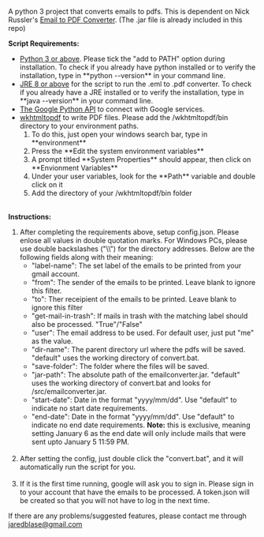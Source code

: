 A python 3 project that converts emails to pdfs.
This is dependent on Nick Russler's <a href='https://github.com/nickrussler/email-to-pdf-converter'>Email to PDF Converter</a>. (The .jar file is already included in this repo)

<b>Script Requirements:</b>
<ul>
	<li><a href='https://www.python.org/downloads/'>Python 3 or above</a>. Please tick the "add to PATH" option during installation. To check if you already have python installed or to verify the installation, type in **python --version** in your command line.</li>
	<li><a href='https://www.oracle.com/ph/java/technologies/javase-downloads.html'>JRE 8 or above</a> for the script to run the .eml to .pdf converter. To check if you already have a JRE installed or to verify the installation, type in **java --version** in your command line.</li> 
	<li><a href='https://developers.google.com/docs/api/quickstart/python'>The Google Python API</a> to connect with Google services.</li>
	<li><a href='https://wkhtmltopdf.org/downloads.html'>wkhtmltopdf</a> to write PDF files. Please add the /wkhtmltopdf/bin directory to your environment paths.
		<ol>
			<li>To do this, just open your windows search bar, type in **environment**</li>
			<li>Press the **Edit the system environment variables**</li>
			<li>A prompt titled **System Properties** should appear, then click on **Envionment Variables**</li>
			<li>Under your user variables, look for the **Path** variable and double click on it</li>
			<li>Add the directory of your /wkhtmltopdf/bin folder</li>
		</ol>
	</li>
</ul>
<br>
<strong>Instructions:</strong>
<ol>
	<li>
		After completing the requirements above, setup config.json. Please enlose all values in double quotation marks. For Windows PCs, please use double backslashes ("\\") for the directory addresses. Below are the following fields along with their meaning:
		<ul>
			<li>"label-name": The set label of the emails to be printed from your gmail account.</li>
			<li>"from": The sender of the emails to be printed. Leave blank to ignore this filter.</li>
			<li>"to": Ther receipient of the emails to be printed. Leave blank to ignore this filter</li>
			<li>"get-mail-in-trash": If mails in trash with the matching label should also be processed. "True"/"False"</li>
			<li>"user": The email address to be used. For default user, just put "me" as the value.</li>
			<li>"dir-name": The parent directory url where the pdfs will be saved. "default" uses the working directory of convert.bat.</li>
			<li>"save-folder": The folder where the files will be saved.</li>
			<li>"jar-path": The absolute path of the emailconverter.jar. "default" uses the working directory of convert.bat and looks for /src/emailconverter.jar.</li>
			<li>"start-date": Date in the format "yyyy/mm/dd". Use "default" to indicate no start date requirements.</li>
			<li>"end-date": Date in the format "yyyy/mm/dd". Use "default" to indicate no end date requirements. <strong>Note:</strong> this is exclusive, meaning setting January 6 as the end date will only include mails that were sent upto January 5 11:59 PM.</li>
		</ul>
	</li>
	<br>
	<li>
		After setting the config, just double click the "convert.bat", and it will automatically run the script for you.
	</li>
	<br>
	<li>
		If it is the first time running, google will ask you to sign in. Please sign in to your account that have the emails to be processed.
	   	A token.json will be created so that you will not have to log in the next time.
	</li>
</ol>


If there are any problems/suggested features, please contact me through jaredblase@gmail.com
